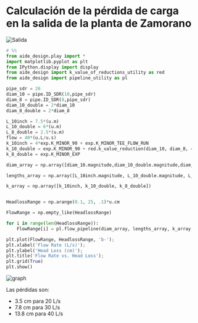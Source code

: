 # Calculación de la pérdida de carga en la salida de la planta de Zamorano


![Salida](https://docs.google.com/drawings/d/e/2PACX-1vRZrfkdF6nsGO1nmSohnyUxyZy3dkfulUyFCxD5kyoEUrwH-cRmBkb_GX3DlJ5bglunRZdLfvAEC0GS/pub?w=960&h=720)
```python
# %%
from aide_design.play import *
import matplotlib.pyplot as plt
from IPython.display import display
from aide_design import k_value_of_reductions_utility as red
from aide_design import pipeline_utility as pl

pipe_sdr = 26
diam_10 = pipe.ID_SDR(10,pipe_sdr)
diam_8 = pipe.ID_SDR(8,pipe_sdr)
diam_10_double = 2*diam_10
diam_8_double = 2*diam_8

L_10inch = 7.5*(u.m)
L_10_double = 6*(u.m)
L_8_double = 2.5*(u.m)
flow = 40*(u.L/u.s)
k_10inch = 4*exp.K_MINOR_90 + exp.K_MINOR_TEE_FLOW_RUN
k_10_double = exp.K_MINOR_90 + red.k_value_reduction(diam_10, diam_8, 40*(u.L/u.s))
k_8_double = exp.K_MINOR_EXP

diam_array = np.array([diam_10.magnitude,diam_10_double.magnitude,diam_8_double.magnitude])*u.inch

lengths_array = np.array([L_10inch.magnitude, L_10_double.magnitude, L_8_double.magnitude])*u.m

k_array = np.array([k_10inch, k_10_double, k_8_double])


HeadlossRange = np.arange(0.1, 25, .1)*u.cm

FlowRange = np.empty_like(HeadlossRange)

for i in range(len(HeadlossRange)):
    FlowRange[i] = pl.flow_pipeline(diam_array, lengths_array, k_array, HeadlossRange[i]).magnitude.to(u.L/u.s).magnitude

plt.plot(FlowRange, HeadlossRange, 'b-');
plt.xlabel('Flow Rate (L/s)');
plt.ylabel('Head Loss (cm)');
plt.title('Flow Rate vs. Head Loss');
plt.grid(True)
plt.show()

```
![graph](https://lh3.googleusercontent.com/baTrH6ddoDK6Lq89V35YGW7-9_oXJJRlP8M-9jEG7MgKRml4_e0sZ5vk0Wnq-rjhLn-WAYf51jYhwOvKfqncjBLgMIDhIB8HtULYE582FDLZAiV_gjV-P66DFxdeStabLKdth3HLUcriovbp2NkTh8OeVdKPE3NzHZQ11ZXfcQJqH-OIoYrcr4qyfdxfFtKTzIc3kNtbCHnVf7jGxYGUXhThM3c8mS61oEwu3NFSNZMJbLyiAlGtL0i-3_XX3We4RCJw-Ae9ajHdb7ip94VzvP5TLCt_Ol64FPwu-S2mDTOZTi8SNlOaNRAUpviCkPY3mQsqoMu5e1VbdP8L4hOuyO_uE2Noh3e9uPfAi5Hp8IPFlepCF7tP0J5tB7Ul_-Ap5ppT7eaOBuUEaiBZNsIb1pzeAqE_L3-suUovtDfHnMvNZKCzOYwbNb9tuKfMlMvYSFkBgGBTDCIy1ECIB3HjGHzy7iRNIDD85R5HIXfIHOZb-DpSgKkP_mGwTKla0Q6ruFyR-wpOK-cZrEG9l9NYHAwZcOYE5WvL1y0_c0bAajo1o355u3tJyyoU9yEjlG94X9ybj2ivBEW4brWel0TLz0fz9wqdqhAU7-pAQQAL3w=w602-h444-no)

Las pérdidas son:
* 3.5 cm para 20 L/s
* 7.8 cm para 30 L/s
* 13.8 cm para 40 L/s
